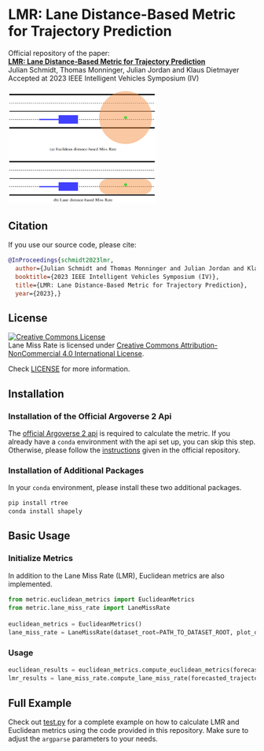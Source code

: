 # LMR: Lane Distance-Based Metric for Trajectory Prediction

Official repository of the paper:\
**[LMR: Lane Distance-Based Metric for Trajectory Prediction](https://arxiv.org/abs/2304.05869)**\
Julian Schmidt, Thomas Monninger, Julian Jordan and Klaus Dietmayer\
Accepted at 2023 IEEE Intelligent Vehicles Symposium (IV)

<img src="images/overview.png" width="60%">

## Citation
If you use our source code, please cite:
```bibtex
@InProceedings{schmidt2023lmr,
  author={Julian Schmidt and Thomas Monninger and Julian Jordan and Klaus Dietmayer},
  booktitle={2023 IEEE Intelligent Vehicles Symposium (IV)}, 
  title={LMR: Lane Distance-Based Metric for Trajectory Prediction}, 
  year={2023},}
```

## License
<a rel="license" href="http://creativecommons.org/licenses/by-nc/4.0/">
<img alt="Creative Commons License" style="border-width:0" src="https://i.creativecommons.org/l/by-nc/4.0/88x31.png"
 /></a><br />Lane Miss Rate is licensed under <a rel="license" href="http://creativecommons.org/licenses/by-nc/4.0/"
 >Creative Commons Attribution-NonCommercial 4.0 International License</a>.
 
Check [LICENSE](LICENSE) for more information.

## Installation
### Installation of the Official Argoverse 2 Api
The [official Argoverse 2 api](https://github.com/argoverse/av2-api) is required to calculate the metric.
If you already have a `conda` environment with the api set up, you can skip this step.
Otherwise, please follow the [instructions](https://argoverse.github.io/user-guide/getting_started.html#setup) given in the official repository.

### Installation of Additional Packages
In your `conda` environment, please install these two additional packages.
```sh
pip install rtree
conda install shapely
```

## Basic Usage
### Initialize Metrics
In addition to the Lane Miss Rate (LMR), Euclidean metrics are also implemented.
```python
from metric.euclidean_metrics import EuclideanMetrics
from metric.lane_miss_rate import LaneMissRate

euclidean_metrics = EuclideanMetrics()
lane_miss_rate = LaneMissRate(dataset_root=PATH_TO_DATASET_ROOT, plot_dir=None)
```

### Usage
```python
euclidean_results = euclidean_metrics.compute_euclidean_metrics(forecasted_trajectories, gt_trajectories)
lmr_results = lane_miss_rate.compute_lane_miss_rate(forecasted_trajectories, gt_trajectories)
```

## Full Example
Check out [test.py](test.py) for a complete example on how to calculate LMR and Euclidean metrics using the code provided in this repository.
Make sure to adjust the `argparse` parameters to your needs.
